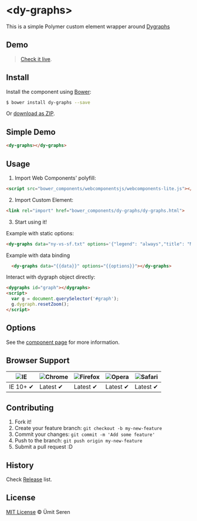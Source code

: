 #
# &lt;dy-graphs&gt;

This is a simple Polymer custom element wrapper around [Dygraphs](http://dygraphs.com/)

## Demo
> [Check it live](http://timeu.github.io/dy-graphs/components/dy-graphs/demo/index.html).

## Install

Install the component using [Bower](http://bower.io/):

```sh
$ bower install dy-graphs --save
```

Or [download as ZIP](https://github.com/timeu/dy-graphs/archive/master.zip).

## Simple Demo

<!---
```
<custom-element-demo>
  <template>
    <script src="../webcomponentsjs/webcomponents-lite.js"></script>
    <link rel="import" href="dy-graphs.html">
    <next-code-block></next-code-block>
    <script>
         var options = {"labels": ['X', 'Est.', 'Actual'],"animatedZooms": true};
         var data = [];
         for (var i = 0; i < 1000; i++) {
             var base = 10 * Math.sin(i / 90.0);
             data.push([i, base, base + Math.sin(i / 2.0)]);
         }
         var elem = document.querySelector('dy-graphs');
         elem.data = data;
         elem.options = options;  
      </script>
  </template>
</custom-element-demo>
```
-->
```html
<dy-graphs></dy-graphs>
```

## Usage

1. Import Web Components' polyfill:

  ```html
<script src="bower_components/webcomponentsjs/webcomponents-lite.js"></script>
  ```

2. Import Custom Element:

  ```html
<link rel="import" href="bower_components/dy-graphs/dy-graphs.html">
  ```

3. Start using it!

  Example with static options:


  ```html
  <dy-graphs data="ny-vs-sf.txt" options='{"legend": "always","title": "MyTitle"}'></dy-graphs>
  ```

  Example with data binding

```html
  <dy-graphs data="{{data}}" options="{{options}}"></dy-graphs>
```

  Interact with dygraph object directly:

```html
<dygraphs id="graph"></dygraphs>
<script>
  var g = document.querySelector('#graph');
  g.dygraph.resetZoom();
</script>
```

## Options

See the [component page](http://timeu.github.io/dy-graphs) for more information.


## Browser Support

![IE](https://raw.github.com/paulirish/browser-logos/master/internet-explorer/internet-explorer_48x48.png) | ![Chrome](https://raw.github.com/paulirish/browser-logos/master/chrome/chrome_48x48.png) | ![Firefox](https://raw.github.com/paulirish/browser-logos/master/firefox/firefox_48x48.png) | ![Opera](https://raw.github.com/paulirish/browser-logos/master/opera/opera_48x48.png) | ![Safari](https://raw.github.com/paulirish/browser-logos/master/safari/safari_48x48.png)
--- | --- | --- | --- | --- |
IE 10+ ✔ | Latest ✔ | Latest ✔ | Latest ✔ | Latest ✔ |

## Contributing

1. Fork it!
2. Create your feature branch: `git checkout -b my-new-feature`
3. Commit your changes: `git commit -m 'Add some feature'`
4. Push to the branch: `git push origin my-new-feature`
5. Submit a pull request :D

## History

Check [Release](https://github.com/timeu/dy-graphs/releases) list.

## License

[MIT License](http://timeu.mit-license.org/) © Ümit Seren
